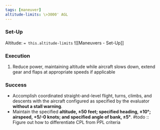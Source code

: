 ```yaml
---
tags: [maneuver]
altitude-limits: \>3000' AGL
---
```

### Set-Up
Altitude: `= this.altitude-limits`
![[Maneuvers - Set-Up]]
### Execution
1. Reduce power, maintaining altitude while aircraft slows down, extend gear and flaps at appropriate speeds if applicable
### Success
- Accomplish coordinated straight-and-level flight, turns, climbs, and descents with the aircraft configured as specified by the evaluator **without a stall warning**.
- Maintain the specified **altitude, ±50 feet; specified heading, ±10°; airspeed, +5/-0 knots; and specified angle of bank, ±5°**.
#todo :: Figure out how to differentiate CPL from PPL criteria